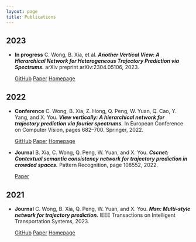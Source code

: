 ```yaml
---
layout: page
title: Publications
---
```

<!--
 * @Author: Conghao Wong
 * @Date: 2023-03-03 16:04:54
 * @LastEditors: Beihao Xia
 * @LastEditTime: 2023-04-25 19:26:42
 * @Description: file content
 * @Github: https://cocoon2wong.github.io
 * Copyright 2023 Conghao Wong, All Rights Reserved.
-->

<link rel="stylesheet" type="text/css" href="/assets/css/user.css">

## 2023

- <strong class="hf_03">In progress</strong>
    C. Wong, B. Xia, et al. ***Another Vertical View: A Hierarchical Network for Heterogeneous Trajectory Prediction via Spectrums.*** arXiv preprint arXiv:2304.05106, 2023.

    <div>
        <a class="btn btn-info btn-lg" href="https://github.com/cocoon2wong/E-Vertical">GitHub</a>
        <a class="btn btn-info btn-lg" href="https://arxiv.org/abs/2304.05106">Paper</a>
        <a class="btn btn-info btn-lg" href="https://cocoon2wong.github.io/E-Vertical">Homepage</a>
    </div>

## 2022

- <strong class="hf_01">Conference</strong>
    C. Wong, B. Xia, Z. Hong, Q. Peng, W. Yuan, Q. Cao, Y. Yang, and X. You. ***View vertically: A hierarchical network for trajectory prediction via fourier spectrums.*** In European Conference on Computer Vision, pages 682–700. Springer, 2022.

    <div>
        <a class="btn btn-info btn-lg" href="https://github.com/cocoon2wong/Vertical">GitHub</a>
        <a class="btn btn-info btn-lg" href="https://arxiv.org/abs/2110.07288">Paper</a>
        <a class="btn btn-info btn-lg" href="https://cocoon2wong.github.io/Vertical">Homepage</a>
    </div>

- <strong class="hf_02">Journal</strong>
    B. Xia, C. Wong, Q. Peng, W. Yuan, and X. You. ***Cscnet: Contextual semantic consistency network for trajectory prediction in crowded spaces.*** Pattern Recognition, page 108552, 2022.

    <div>
        <!-- <a class="btn btn-info btn-lg" href="/cyhcg.htm">GitHub</a> -->
        <a class="btn btn-info btn-lg" href="https://arxiv.org/abs/2202.08506">Paper</a>
    </div>

## 2021

- <strong class="hf_02">Journal</strong>
    C. Wong, B. Xia, Q. Peng, W. Yuan, and X. You. ***Msn: Multi-style network for trajectory prediction.*** IEEE Transactions on Intelligent Transportation Systems, 2023.

    <div>
        <a class="btn btn-info btn-lg" href="https://github.com/northocean/msn">GitHub</a>
        <a class="btn btn-info btn-lg" href="https://arxiv.org/abs/2107.00932">Paper</a>
        <a class="btn btn-info btn-lg" href="https://northocean.github.io/MSN/">Homepage</a>
    </div>
